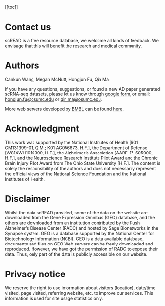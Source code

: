[[toc]]

# Contact us

scREAD is a free resource database, we welcome all kinds of feedback. We envisage that this will benefit the research and medical community.

# Authors

Cankun Wang, Megan McNutt, Hongjun Fu, Qin Ma

If you have any questions, suggestions, or found a new AD paper generated scRNA-seq datasets, please let us know through [google form](https://docs.google.com/forms/d/e/1FAIpQLSereTkpOfJ4LJLe9Ke5dZq78SnX3D7qXjQWY0ofDut0kIfDPg/viewform), or email: [hongjun.fu@osumc.edu](hongjun.fu@osumc.edu) or [qin.ma@osumc.edu](qin.ma@osumc.edu).

More web servers developed by [BMBL](https://u.osu.edu/bmbl/) can be found [here](https://u.osu.edu/bmbl/highlights/webservers/).

# Acknowledgment

This work was supported by the National Institutes of Health [R01 GM131399-01, Q.M.; K01 AG056673, H.F.], the Department of Defense [W81XWH1910309, H.F.], the Alzheimer’s Association [AARF-17-505009, H.F.], and the Neuroscience Research Institute Pilot Award and the Chronic Brain Injury Pilot Award from The Ohio State University [H.F.]. The content is solely the responsibility of the authors and does not necessarily represent the official views of the National Science Foundation and the National Institutes of Health.

# Disclaimer

Whilst the data scREAD provided, some of the data on the website are downloaded from the Gene Expression Omnibus (GEO) database, and the others are downloaded from an institution contributed by the Rush Alzheimer’s Disease Center (RADC) and hosted by Sage Bionetworks in the Synapse system. GEO is a database supported by the National Center for Biotechnology Information (NCBI). GEO is a data available database, documents and files on GEO Web servers can be freely downloaded and reproduced. However, we have got the permission of RADC to expose their data. Thus, only part of the data is publicly accessible on our website.

# Privacy notice

We reserve the right to use information about visitors (location), date/time visited, page visited, referring website, etc. to improve our services. This information is used for site usage statistics only.
